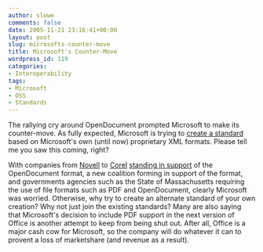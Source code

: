 ```yaml
---
author: slowe
comments: false
date: 2005-11-21 23:16:41+00:00
layout: post
slug: microsofts-counter-move
title: Microsoft's Counter-Move
wordpress_id: 119
categories:
- Interoperability
tags:
- Microsoft
- OSS
- Standards
---
```


The rallying cry around OpenDocument prompted Microsoft to make its counter-move. As fully expected, Microsoft is trying to [create a standard](http://www.eweek.com/article2/0,1759,1891829,00.asp) based on Microsoft's own (until now) proprietary XML formats. Please tell me you saw this coming, right?

With companies from [Novell](http://www.novell.com/) to [Corel](http://www.corel.com/) [standing in support](http://www.eweek.com/article2/0,1895,1877815,00.asp) of the OpenDocument format, a new coalition forming in support of the format, and governments agencies such as the State of Massachusetts requiring the use of file formats such as PDF and OpenDocument, clearly Microsoft was worried. Otherwise, why try to create an alternate standard of your own creation? Why not just join the existing standards? Many are also saying that Microsoft's decision to include PDF support in the next version of Office is another attempt to keep from being shut out. After all, Office is a major cash cow for Microsoft, so the company will do whatever it can to provent a loss of marketshare (and revenue as a result).
